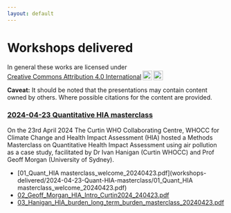 ```yaml
---
layout: default
---
```


# Workshops delivered

<p xmlns:cc="http://creativecommons.org/ns#" >In general these works are licensed under <a href="https://creativecommons.org/licenses/by/4.0/?ref=chooser-v1" target="_blank" rel="license noopener noreferrer" style="display:inline-block;">Creative Commons Attribution 4.0 International<img style="height:22px!important;margin-left:3px;vertical-align:text-bottom;" src="https://mirrors.creativecommons.org/presskit/icons/cc.svg?ref=chooser-v1" alt=""><img style="height:22px!important;margin-left:3px;vertical-align:text-bottom;" src="https://mirrors.creativecommons.org/presskit/icons/by.svg?ref=chooser-v1" alt=""></a></p>


**Caveat:** It should be noted that the presentations may contain content owned by others. Where possible citations for the content are provided.  

### [2024-04-23 Quantitative HIA masterclass](#2024-04-23-Quantitative-HIA-masterclass)

On the 23rd April 2024 The Curtin WHO Collaborating Centre, WHOCC for Climate Change and Health Impact Assessment (HIA) hosted a Methods Masterclass on Quantitative Health Impact Assessment using air pollution as a case study, facilitated by Dr Ivan Hanigan (Curtin WHOCC) and Prof Geoff Morgan (University of Sydney).  


- [01_Quant_HIA masterclass_welcome_20240423.pdf](workshops-delivered/2024-04-23-Quant-HIA-masterclass/01_Quant_HIA masterclass_welcome_20240423.pdf)
- [02_Geoff_Morgan_HIA_Intro_Curtin2024_240423.pdf](workshops-delivered/2024-04-23-Quant-HIA-masterclass/02_Geoff_Morgan_HIA_Intro_Curtin2024_240423.pdf)
- [03_Hanigan_HIA_burden_long_term_burden_masterclass_20240423.pdf](workshops-delivered/2024-04-23-Quant-HIA-masterclass/03_Hanigan_HIA_burden_long_term_burden_masterclass_20240423.pdf)
